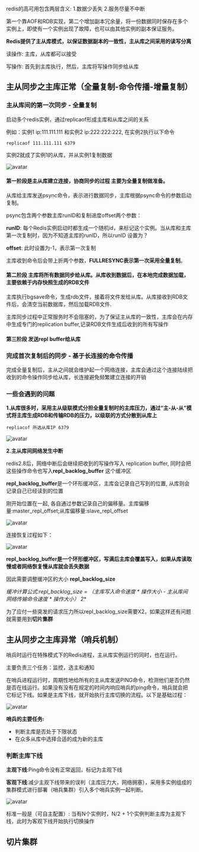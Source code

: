 redis的高可用包含两层含义: 1.数据少丢失 2.服务尽量不中断

第一个靠AOF和RDB实现，第二个增加副本冗余量，将一份数据同时保存在多个实例上，即使有一个实例出现了故障，也可以由其他实例的副本保证服务。

**Redis提供了主从库模式，以保证数据副本的一致性，主从库之间采用的读写分离**

读操作: 主库，从库都可以接受

写操作: 首先到主库执行，然后，主库将写操作同步给从库

## 主从同步之主库正常（全量复制-命令传播-增量复制）

### 主从库间的第一次同步 - 全量复制

启动多个redis实例，通过replicaof形成主库和从库之间的关系

例如：实例1 ip:111.111.111 和实例2 ip:222:222:222, 在实例2执行以下命令

```
replicaof 111.111.111 6379
```

实例2就成了实例1的从库，并从实例1复制数据

![avatar](https://image-stu.oss-cn-beijing.aliyuncs.com/BD6390DF-8816-4377-B02B-D735006EF91E.png)

#### 第一阶段是主从库建立连接，协商同步的过程 主要为全量复制做准备。

从库给主库发送psync命令，表示进行数据同步，主库根据psync命令的参数启动复制。

psync包含两个参数主库runID和复制进度offset两个参数：

**runID**: 每个Redis实例启动时都生成一个随机id，来标记这个实例。当从库和主库第一次复制时，因为不知道主库的runID，所以runID 设置为？

**offset**: 此时设置为-1，表示第一次复制

主库收到命令后会带上折两个参数，**FULLRESYNC表示第一次采用全量复制**。

#### 第二阶段 主库将所有数据同步给从库。从库收到数据后，在本地完成数据加载，主要依赖于内存快照生成的RDB文件

主库执行bgsave命令，生成rdb文件，接着将文件发给从库。从库接收到RDB文件后，会清空当前数据库，然后加载RDB文件.

主库同步过程中正常服务时不会阻塞的，为了保证主从库的一致性，主库会在内存中生成专门的replication buffer,记录RDB文件生成后收到的所有写操作

#### 第三阶段 发送repl buffer给从库

### 完成首次复制后的同步 - 基于长连接的命令传播 

完成全量复制后，主从之间就会维护起一个网络连接，主库会通过这个连接陆续把收到的命令操作同步给从库，长连接避免频繁建立连接的开销

### 一些会遇到的问题

**1.从库很多时，采用主从级联模式分担全量复制时的主库压力，通过“主-从-从”模式将主库生成RDB和传输RDB的压力，以级联的方式分散到从库上**

```
repliacof 所选从库IP 6379
```

![avatar](https://image-stu.oss-cn-beijing.aliyuncs.com/FAF3EFBB-4E2F-47BE-BA8B-04DF9F5529F2.png)

**2.主从库间网络发生中断**

redis2.8后，网络中断后会继续把收到的写操作写入 replication buffer, 同时会把这些操作命令也写入**repl_backlog_buffer** 这个缓冲区

**repl_backlog_buffer**是一个环形缓冲区，主库会记录自己写到的位置, 从库则会记录自己已经读到的位置

刚开始位置在一起, 各自通过参数记录自己的偏移量。主库偏移量:master_repl_offset;从库偏移量:slave_repl_offset

![avatar](https://image-stu.oss-cn-beijing.aliyuncs.com/25293216-6B4B-4829-A2C2-352FEADC1AB7.png)

连接恢复过程如下：

![avatar](https://image-stu.oss-cn-beijing.aliyuncs.com/5FB49473-E3EF-4409-9BB2-39AFCAB0CEB8.png)

**repl_backlog_buffer是一个环形缓冲区，写满后主库会覆盖写入，如果从库读取慢或者网络恢复慢从库就会丢失数据**

因此需要调整缓冲区的大小 **repl_backlog_size**

**缓冲计算公式:repl_backlog_size = （主库写入命令速度 * 操作大小 - 主从库间网络传输命令速度 * 操作大小）* 2**

为了应付一些突发的请求压力所以repl_backlog_size需要X2，如果这样还有问题就需要用到**切片集群**

## 主从同步之主库异常（哨兵机制）

哨兵时运行在特殊模式下的Redis进程，主从库实例运行的同时，也在运行。

主要负责三个任务：监控，选主和通知

在哨兵进程运行时，周期性地给所有的主从库发送PING命令，检测他们是否仍然是否在线运行。如果没有没有在规定的时间内响应哨兵的ping命令，哨兵就会把它标记下线。如果是主库下线，就开始执行主库切换的流程。以下是基础过程：

![avatar](https://image-stu.oss-cn-beijing.aliyuncs.com/3A11B7AF-A944-440F-AC55-D0AEC650674D.png)

**哨兵的主要任务:**

* 判断主库是否处于下限状态
* 在众多从库中选择合适的成为新的主库

### 判断主库下线

**主观下线**:Ping命令没有正常返回，标记为主观下线

**客观下线**:减少主观下线带来的误判（主库压力大，网络拥塞），采用多实例组成的集群模式进行部署（哨兵集群）引入多个哨兵实例一起判断。

![avatar](https://image-stu.oss-cn-beijing.aliyuncs.com/26E09A1D-626A-447B-9CE6-CFBCB6352B43.png)

标准一般是（可自主配置）: 当有N个实例时，N/2 + 1个实例判断主库为主观下线，此时为客观下线开始执行切换操作



## 切片集群

